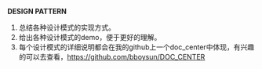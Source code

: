 **DESIGN PATTERN**
1. 总结各种设计模式的实现方式。
2. 给出各种设计模式的demo，便于更好的理解。
3. 每个设计模式的详细说明都会在我的github上一个doc_center中体现，有兴趣的可以去查看，https://github.com/bboysun/DOC_CENTER